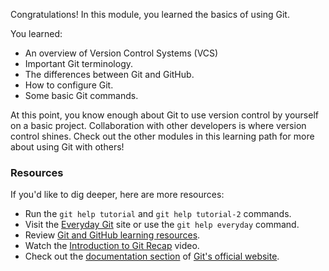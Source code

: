 Congratulations! In this module, you learned the basics of using Git.

You learned:

- An overview of Version Control Systems (VCS)
- Important Git terminology.
- The differences between Git and GitHub.
- How to configure Git.
- Some basic Git commands.

At this point, you know enough about Git to use version control by yourself on a basic project. Collaboration with other developers is where version control shines. Check out the other modules in this learning path for more about using Git with others!

### Resources

If you'd like to dig deeper, here are more resources:

- Run the `git help tutorial` and `git help tutorial-2` commands.
- Visit the [Everyday Git](https://git-scm.com/docs/everyday) site or use the `git help everyday` command.
- Review [Git and GitHub learning resources](https://help.github.com/en/articles/git-and-github-learning-resources).
- Watch the [Introduction to Git Recap](https://www.youtube.com/watch?v=9uGS1ak_FGg%3Fazure-portal%3Dtrue) video.
- Check out the [documentation section](https://git-scm.com/doc) of [Git's official website](https://git-scm.com/).